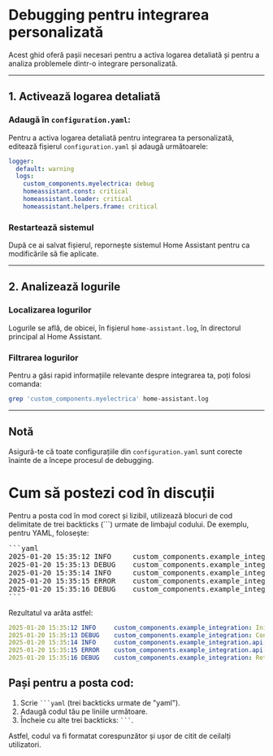 
# Debugging pentru integrarea personalizată

Acest ghid oferă pașii necesari pentru a activa logarea detaliată și pentru a analiza problemele dintr-o integrare personalizată.

---

## 1. Activează logarea detaliată

### Adaugă în `configuration.yaml`:
Pentru a activa logarea detaliată pentru integrarea ta personalizată, editează fișierul `configuration.yaml` și adaugă următoarele:
```yaml
logger:
  default: warning
  logs:
    custom_components.myelectrica: debug
    homeassistant.const: critical
    homeassistant.loader: critical
    homeassistant.helpers.frame: critical
```

### Restartează sistemul
După ce ai salvat fișierul, repornește sistemul Home Assistant pentru ca modificările să fie aplicate.

---

## 2. Analizează logurile

### Localizarea logurilor
Logurile se află, de obicei, în fișierul `home-assistant.log`, în directorul principal al Home Assistant.

### Filtrarea logurilor
Pentru a găsi rapid informațiile relevante despre integrarea ta, poți folosi comanda:
```bash
grep 'custom_components.myelectrica' home-assistant.log
```

---

## Notă
Asigură-te că toate configurațiile din `configuration.yaml` sunt corecte înainte de a începe procesul de debugging.



# Cum să postezi cod în discuții

Pentru a posta cod în mod corect și lizibil, utilizează blocuri de cod delimitate de trei backticks (```) urmate de limbajul codului. De exemplu, pentru YAML, folosește:

<pre>
```yaml
2025-01-20 15:35:12 INFO     custom_components.example_integration: Initializing Example Integration.
2025-01-20 15:35:13 DEBUG    custom_components.example_integration: Configuration loaded: {'username': 'test_user', 'update_interval': 30}
2025-01-20 15:35:14 INFO     custom_components.example_integration.api: Attempting to authenticate user 'test_user'.
2025-01-20 15:35:15 ERROR    custom_components.example_integration.api: Authentication failed. Invalid credentials provided.
2025-01-20 15:35:16 DEBUG    custom_components.example_integration: Retrying authentication in 10 seconds.
```
</pre>

Rezultatul va arăta astfel:

```yaml
2025-01-20 15:35:12 INFO     custom_components.example_integration: Initializing Example Integration.
2025-01-20 15:35:13 DEBUG    custom_components.example_integration: Configuration loaded: {'username': 'test_user', 'update_interval': 30}
2025-01-20 15:35:14 INFO     custom_components.example_integration.api: Attempting to authenticate user 'test_user'.
2025-01-20 15:35:15 ERROR    custom_components.example_integration.api: Authentication failed. Invalid credentials provided.
2025-01-20 15:35:16 DEBUG    custom_components.example_integration: Retrying authentication in 10 seconds.
```

## Pași pentru a posta cod:
1. Scrie ` ```yaml ` (trei backticks urmate de "yaml").
2. Adaugă codul tău pe liniile următoare.
3. Încheie cu alte trei backticks: ` ``` `.

Astfel, codul va fi formatat corespunzător și ușor de citit de ceilalți utilizatori.

